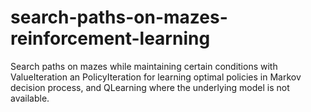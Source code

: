 # search-paths-on-mazes-reinforcement-learning
Search paths on mazes while maintaining certain conditions with ValueIteration an PolicyIteration for learning optimal policies in Markov decision process, and QLearning where the underlying model is not available.
